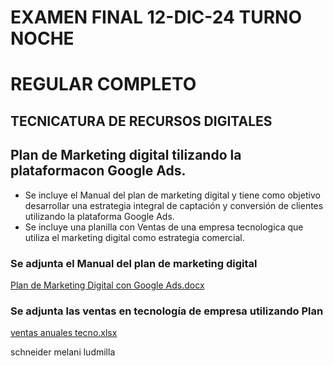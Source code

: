  # EXAMEN FINAL 12-DIC-24 TURNO NOCHE
   # REGULAR COMPLETO
   ## TECNICATURA DE  RECURSOS DIGITALES 
   
   ## Plan de Marketing digital tilizando la plataformacon Google Ads.

   * Se incluye el Manual del plan de marketing digital y tiene como objetivo desarrollar una estrategia integral de captación y conversión de clientes utilizando la plataforma Google Ads.
   * Se incluye una planilla con Ventas de una empresa tecnologica que utiliza el marketing digital como estrategia comercial.
   
   ### Se adjunta el Manual del plan de marketing digital
   [Plan de Marketing Digital con Google Ads.docx](https://github.com/user-attachments/files/18088379/Plan.de.Marketing.Digital.con.Google.Ads.docx)

   
   ### Se adjunta las ventas en tecnología de empresa utilizando Plan
   
   [ventas anuales tecno.xlsx](https://github.com/user-attachments/files/18088342/ventas.anuales.tecno.xlsx)

schneider melani ludmilla
